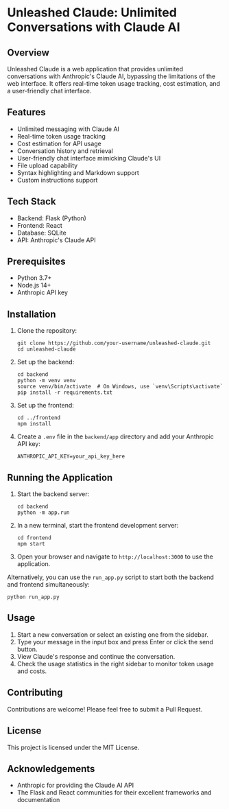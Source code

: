 # Unleashed Claude: Unlimited Conversations with Claude AI

## Overview

Unleashed Claude is a web application that provides unlimited conversations with Anthropic's Claude AI, bypassing the limitations of the web interface. It offers real-time token usage tracking, cost estimation, and a user-friendly chat interface.

## Features

- Unlimited messaging with Claude AI
- Real-time token usage tracking
- Cost estimation for API usage
- Conversation history and retrieval
- User-friendly chat interface mimicking Claude's UI
- File upload capability
- Syntax highlighting and Markdown support
- Custom instructions support

## Tech Stack

- Backend: Flask (Python)
- Frontend: React
- Database: SQLite
- API: Anthropic's Claude API

## Prerequisites

- Python 3.7+
- Node.js 14+
- Anthropic API key

## Installation

1. Clone the repository:
   ```
   git clone https://github.com/your-username/unleashed-claude.git
   cd unleashed-claude
   ```

2. Set up the backend:
   ```
   cd backend
   python -m venv venv
   source venv/bin/activate  # On Windows, use `venv\Scripts\activate`
   pip install -r requirements.txt
   ```

3. Set up the frontend:
   ```
   cd ../frontend
   npm install
   ```

4. Create a `.env` file in the `backend/app` directory and add your Anthropic API key:
   ```
   ANTHROPIC_API_KEY=your_api_key_here
   ```

## Running the Application

1. Start the backend server:
   ```
   cd backend
   python -m app.run
   ```

2. In a new terminal, start the frontend development server:
   ```
   cd frontend
   npm start
   ```

3. Open your browser and navigate to `http://localhost:3000` to use the application.

Alternatively, you can use the `run_app.py` script to start both the backend and frontend simultaneously:

```
python run_app.py
```

## Usage

1. Start a new conversation or select an existing one from the sidebar.
2. Type your message in the input box and press Enter or click the send button.
3. View Claude's response and continue the conversation.
4. Check the usage statistics in the right sidebar to monitor token usage and costs.

## Contributing

Contributions are welcome! Please feel free to submit a Pull Request.

## License

This project is licensed under the MIT License.

## Acknowledgements

- Anthropic for providing the Claude AI API
- The Flask and React communities for their excellent frameworks and documentation